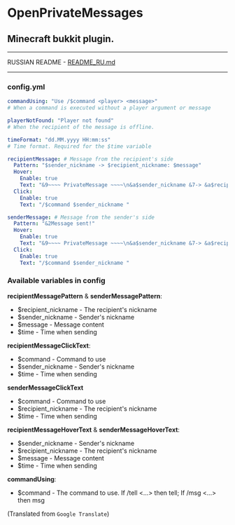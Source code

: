 # OpenPrivateMessages
## Minecraft bukkit plugin.

---
RUSSIAN README - [README_RU.md](./README_RU.md)

---

### config.yml
```yaml
commandUsing: "Use /$command <player> <message>"
# When a command is executed without a player argument or message

playerNotFound: "Player not found"
# When the recipient of the message is offline.

timeFormat: "dd.MM.yyyy HH:mm:ss"
# Time format. Required for the $time variable

recipientMessage: # Message from the recipient's side
  Pattern: "$sender_nickname -> $recipient_nickname: $message"
  Hover:
    Enable: true
    Text: "&9~~~~ PrivateMessage ~~~~\n&a$sender_nickname &7-> &a$recipient_nickname\n&d(Click to reply)\n\n&f$message"
  Click:
    Enable: true
    Text: "/$command $sender_nickname "

senderMessage: # Message from the sender's side
  Pattern: "&2Message sent!"
  Hover:
    Enable: true
    Text: "&9~~~~ PrivateMessage ~~~~\n&a$sender_nickname &7-> &a$recipient_nickname\n&d(Click to send $recipient_nickname)\n\n&f$message"
  Click:
    Enable: true
    Text: "/$command $sender_nickname "
```

### Available variables in config
**recipientMessagePattern** & **senderMessagePattern**:
- $recipient_nickname - The recipient's nickname
- $sender_nickname - Sender's nickname
- $message - Message content
- $time - Time when sending

**recipientMessageClickText**:
- $command - Command to use
- $sender_nickname - Sender's nickname
- $time - Time when sending

**senderMessageClickText**
- $command - Command to use
- $recipient_nickname - The recipient's nickname
- $time - Time when sending

**recipientMessageHoverText** & **senderMessageHoverText**:
- $sender_nickname - Sender's nickname
- $recipient_nickname - The recipient's nickname
- $message - Message content
- $time - Time when sending

**commandUsing**:
- $command - The command to use. If /tell <...> then tell; If /msg <...> then msg

(Translated from `Google Translate`)